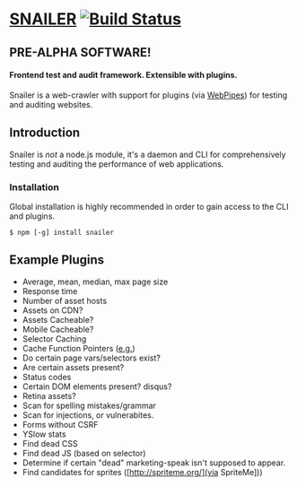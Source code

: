 # [SNAILER](https://github.com/matthewhudson/snailer) [![Build Status](https://travis-ci.org/matthewhudson/snailer.png?branch=master)](https://travis-ci.org/matthewhudson/snailer)

## PRE-ALPHA SOFTWARE!
#### Frontend test and audit framework. Extensible with plugins.

Snailer is a web-crawler with support for plugins (via [WebPipes](http://www.webpipes.org/)) for testing and auditing websites.

## Introduction

Snailer is *not* a node.js module, it's a daemon and CLI for comprehensively testing and auditing the performance of web applications.

### Installation

Global installation is highly recommended in order to gain access to the CLI and plugins.

	$ npm [-g] install snailer

## Example Plugins

* Average, mean, median, max page size
* Response time
* Number of asset hosts
* Assets on CDN?
* Assets Cacheable?
* Mobile Cacheable?
* Selector Caching
* Cache Function Pointers ([e.g.](http://blogs.msdn.com/b/ie/archive/2006/08/28/728654.aspx))
* Do certain page vars/selectors exist?
* Are certain assets present?
* Status codes
* Certain DOM elements present? disqus?
* Retina assets?
* Scan for spelling mistakes/grammar
* Scan for injections, or vulnerabites. 
* Forms without CSRF
* YSlow stats
* Find dead CSS
* Find dead JS (based on selector)
* Determine if certain "dead" marketing-speak isn't supposed to appear.
* Find candidates for sprites ([http://spriteme.org/](via SpriteMe]))
